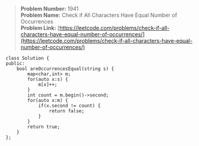 > **Problem Number:** 1941 <br>
> **Problem Name:** Check if All Characters Have Equal Number of Occurrences <br>
> **Problem Link:** [https://leetcode.com/problems/check-if-all-characters-have-equal-number-of-occurrences/](https://leetcode.com/problems/check-if-all-characters-have-equal-number-of-occurrences/)

    class Solution {
    public:
        bool areOccurrencesEqual(string s) {
            map<char,int> m;
            for(auto x:s) {
                m[x]++;
            }
            int count = m.begin()->second;
            for(auto x:m) {
                if(x.second != count) {
                    return false;
                }
            }
            return true;
        }
    };